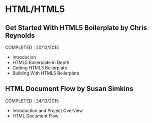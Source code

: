 # HTML/HTML5

## Get Started With HTML5 Boilerplate by Chris Reynolds
COMPLETED | 20/12/2015

- Introducion
- HTML5 Boilerplate in Depth
- Getting HTML5 Boilerplate
- Building With HTML5 Boilerplate

## HTML Document Flow by Susan Simkins
COMPLETED | 24/12/2015

- Introduction and Project Overview
- HTML Document Flow